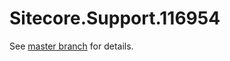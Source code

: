 # Sitecore.Support.116954

See [master branch](https://github.com/sitecoresupport/Sitecore.Support.116954) for details.